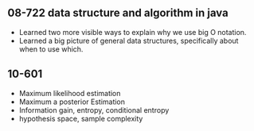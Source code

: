 ## 08-722 data structure and algorithm in java
* Learned two more visible ways to explain why we use big O notation.
* Learned a big picture of general data structures, specifically about when to use which.

## 10-601 
* Maximum likelihood estimation
* Maximum a posterior Estimation
* Information gain, entropy, conditional entropy
* hypothesis space, sample complexity
